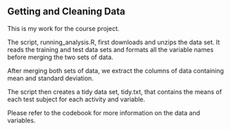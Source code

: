 ## Getting and Cleaning Data

This is my work for the course project. 

The script, running_analysis.R, first downloads and unzips the data set. It reads the training and test data sets and formats all the variable names before merging the two sets of data. 


After merging both sets of data, we extract the columns of data containing mean and standard deviation.

The script then creates a tidy data set, tidy.txt, that contains the means of each test subject for each activity and variable. 

Please refer to the codebook for more information on the data and variables. 